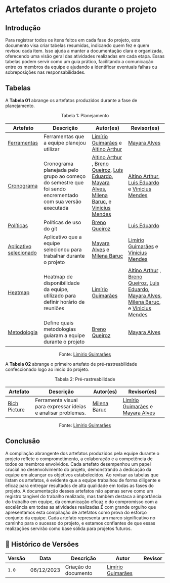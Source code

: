 # Artefatos criados durante o projeto

## Introdução

Para registrar todos os itens feitos em cada fase do projeto, este documento visa criar tabelas resumidas, indicando quem fez e quem revisou cada item. Isso ajuda a manter a documentação clara e organizada, oferecendo uma visão geral das atividades realizadas em cada etapa. Essas tabelas podem servir como um guia prático, facilitando a comunicação entre os membros da equipe e ajudando a identificar eventuais falhas ou sobreposições nas responsabilidades.

## Tabelas

A **Tabela 01** abrange os artefatos produzidos durante a fase de planejamento.

<center> 

Tabela 1: Planejamento<br/>

| 			Artefato 			|	 Descrição 	| 				Autor(es)	 			| 				Revisor(es)				|
| ----------------------------------------------------- | --------------------- | --------------------------------------------------------------------- | --------------------------------------------------------------------- |
|[Ferramentas](https://requisitos-de-software.github.io/2023.2-Carteira_Digital_de_Transito/planejamento/ferramenta/)| Ferramentas que a equipe planejou utilizar |  [Limírio Guimarães](https://github.com/LimirioGuimaraes) e  [Altino Arthur](https://github.com/arthurrochamoreira)| [Mayara Alves](https://github.com/Mayara-tech)|
|[Cronograma](https://requisitos-de-software.github.io/2023.2-Carteira_Digital_de_Transito/planejamento/cronograma/)| Cronograma planejada pelo grupo ao começo do semestre que foi sendo encrementado com sua versão executada| [Altino Arthur](https://github.com/arthurrochamoreira) , [Breno Queiroz](https://github.com/brenob6), [Luis Eduardo](https://github.com/LuisMiranda10), [Mayara Alves](https://github.com/Mayara-tech), [Milena Baruc](https://github.com/MilenaBaruc), e [Vinicius Mendes](https://github.com/yabamiah)|[Altino Arthur](https://github.com/arthurrochamoreira), [Luis Eduardo](https://github.com/LuisMiranda10) e [Vinicius Mendes](https://github.com/yabamiah) |
|[Políticas](https://requisitos-de-software.github.io/2023.2-Carteira_Digital_de_Transito/planejamento/políticas/)|Políticas de uso do git|[Breno Queiroz](https://github.com/brenob6) | [Luis Eduardo](https://github.com/LuisMiranda10)  |
|[Aplicativo selecionado](https://requisitos-de-software.github.io/2023.2-Carteira_Digital_de_Transito/planejamento/aplicativo/)|Aplicativo que a equipe selecionou para trabalhar durante o projeto|  [Mayara Alves](https://github.com/Mayara-tech) e [Milena Baruc](https://github.com/MilenaBaruc) |  [Limírio Guimarães](https://github.com/LimirioGuimaraes) e  [Vinicius Mendes](https://github.com/yabamiah)|
|[Heatmap](https://requisitos-de-software.github.io/2023.2-Carteira_Digital_de_Transito/planejamento/Heatmap/)| Heatmap de disponibilidade da equipe, utilizado para definir horário de reuniões |  [Limírio Guimarães](https://github.com/LimirioGuimaraes) | [Altino Arthur](https://github.com/arthurrochamoreira) , [Breno Queiroz](https://github.com/brenob6), [Luis Eduardo](https://github.com/LuisMiranda10), [Mayara Alves](https://github.com/Mayara-tech), [Milena Baruc](https://github.com/MilenaBaruc), e [Vinicius Mendes](https://github.com/yabamiah) |
|[Metodologia](https://requisitos-de-software.github.io/2023.2-Carteira_Digital_de_Transito/planejamento/metodologia/)| Define quais metodologias guiaram a equipe durante o projeto |[Breno Queiroz](https://github.com/brenob6)| [Mayara Alves](https://github.com/Mayara-tech)|

Fonte: [Limirio Guimarães](https://github.com/LimirioGuimaraes)

</center>

A **Tabela 02** abrange o primeiro artefato de pré-rastreabilidade confeccionado logo ao início do projeto.

<center> 

Tabela 2: Pré-rastreabilidade<br/>

| 			Artefato 			|	 Descrição 	| 				Autor(es)	 			| 				Revisor(es)				|
| ----------------------------------------------------- | --------------------- | --------------------------------------------------------------------- | --------------------------------------------------------------------- |
|[Rich Picture](https://requisitos-de-software.github.io/2023.2-Carteira_Digital_de_Transito/pré-rastreabilidade/rich%20picture/)|Ferramenta visual para expressar ideias e analisar problemas.| [Milena Baruc](https://github.com/MilenaBaruc)|[Limírio Guimarães](https://github.com/LimirioGuimaraes) e [Mayara Alves](https://github.com/Mayara-tech)|

Fonte: [Limirio Guimarães](https://github.com/LimirioGuimaraes)

</center>

## Conclusão

A compilação abrangente dos artefatos produzidos pela equipe durante o projeto reflete o comprometimento, a colaboração e a competência de todos os membros envolvidos. Cada artefato desempenhou um papel crucial no desenvolvimento do projeto, demonstrando a dedicação da equipe em alcançar os objetivos estabelecidos. Ao revisar as tabelas que listam os artefatos, é evidente que a equipe trabalhou de forma diligente e eficaz para entregar resultados de alta qualidade em todas as fases do projeto. A documentação desses artefatos não apenas serve como um registro tangível do trabalho realizado, mas também destaca a importância do trabalho em equipe, da comunicação eficaz e do compromisso com a excelência em todas as atividades realizadas.É com grande orgulho que apresentamos esta compilação de artefatos como prova do esforço conjunto da equipe. Cada artefato representa um marco significativo no caminho para o sucesso do projeto, e estamos confiantes de que essas realizações servirão como base sólida para projetos futuros.

## 📑 Histórico de Versões

| Versão | Data | Descrição | Autor | Revisor |
|-------|-------|------------|-------|--------|
|`1.0`| 06/12/2023| Criação do documento | [Limírio Guimarães](https://github.com/LimirioGuimaraes)| |
